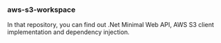 ### aws-s3-workspace

In that repository, you can find out .Net Minimal Web API, AWS S3 client implementation and dependency injection.

